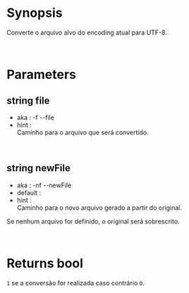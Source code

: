 # Synopsis

Converte o arquivo alvo do encoding atual para UTF-8.



&nbsp;

# Parameters

## string file

- aka       : -f --file
- hint      :  
  Caminho para o arquivo que será convertido.


&nbsp;

## string newFile

- aka       : -nf --newFile
- default   : 
- hint      :  
  Caminho para o novo arquivo gerado a partir do original.

Se nenhum arquivo for definido, o original será sobrescrito.



&nbsp;

# Returns bool

`1` se a conversão for realizada caso contrário `0`.